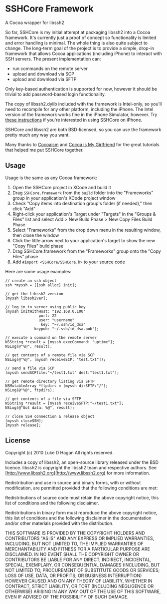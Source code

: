 SSHCore Framework
===========
A Cocoa wrapper for libssh2

So far, SSHCore is my initial attempt at packaging libssh2 into a Cocoa framework. It's currently
just a proof of concept so functionality is limited and error handling is minimal. The whole thing
is also quite subject to change. The long-term goal of the project is to provide a simple, drop-in
framework that allows Cocoa applications (including iPhone) to interact with SSH servers. The
present implementation can:

* run commands on the remote server
* upload and download via SCP
* upload and download via SFTP

Only key-based authentication is supported for now, however it should be trivial to add password-based
login functionality.

The copy of libssh2.dylib included with the framework is Intel-only, so you'll need to recompile for any other
platform, including the iPhone. The Intel version of the framework works fine in the iPhone Simulator, however.
Try [these instructions](http://sites.google.com/site/olipion/cross-compilation/libssh2) if you're
interested in using SSHCore on iPhone.

SSHCore and libssh2 are both BSD-licensed, so you can use the framework pretty much any way you want.

Many thanks to [Cocoaism](http://cocoaism.com/how-to-bundle-dynamic-library-files-with-your-application/#comments)
and [Cocoa is My Girlfriend](http://www.cimgf.com/2008/09/04/cocoa-tutorial-creating-your-very-own-framework/) for the
great tutorials that helped me put SSHCore together.

Usage
-------

Usage is the same as any Cocoa framework:

1. Open the SSHCore project in XCode and build it
2. Drag `SSHCore.framework` from the `build` folder into the "Frameworks" group in your application's XCode project window
3. Check "Copy items into destination group's folder (if needed)," then click "Add"
4. Right-click your application's Target under "Targets" in the "Groups & Files" list and select Add > New Build Phase >
New Copy Files Build Phase
5. Select "Frameworks" from the drop down menu in the resulting window, then close the window
6. Click the little arrow next to your application's target to show the new "Copy Files" build phase
7. Drag SSHCore.framework from the "Frameworks" group onto the "Copy Files" phase
8. Add `#import <SSHCore/SSHCore.h>` to your source code

Here are some usage examples:
    
    // create an ssh object
    ssh *myssh = [[ssh alloc] init];
    
    // get the libssh2 version
    [myssh libssh2ver];

    // log in to server using public key
    [myssh initWithHost: "192.168.0.100"
    			   port: 22
    			   user: "username"
    				key: "~/.ssh/id_dsa"
    			 keypub: "~/.ssh/id_dsa.pub"];

    // execute a command on the remote server
    NSString *result = [myssh execCommand: "uptime"];
    NSLog(@"%@", result);

    // get contents of a remote file via SCP
    NSLog(@"%@", [myssh receiveSCP: "test.txt"]);
    
    // send a file via SCP
    [myssh sendSCPfile:"~/test1.txt" dest:"test1.txt"];
    
    // get remote directory listing via SFTP
    NSMutableArray *ftpdirs = [myssh dirSFTP:"/"];
    NSLog(@"%@", ftpdirs);

    // get contents of a file via SFTP
    NSString *result = [myssh receiveSFTP:"~/test1.txt"];
    NSLog(@"Got data: %@", result);
    
    // close SSH connection & release object
    [myssh closeSSH];
    [myssh release];


License
-------

Copyright (c) 2010 Luke D Hagan
All rights reserved.

Includes a copy of libssh2, an open-source library released
under the BSD licence. libssh2 is copyright the libssh2 team
and respective authors. See [http://www.libssh2.org](http://www.libssh2.org)
for more information.

Redistribution and use in source and binary forms,
with or without modification, are permitted provided
that the following conditions are met:

   Redistributions of source code must retain the above
   copyright notice, this list of conditions and the
   following disclaimer.

   Redistributions in binary form must reproduce the above
   copyright notice, this list of conditions and the following
   disclaimer in the documentation and/or other materials
   provided with the distribution.

THIS SOFTWARE IS PROVIDED BY THE COPYRIGHT HOLDERS AND
CONTRIBUTORS "AS IS" AND ANY EXPRESS OR IMPLIED WARRANTIES,
INCLUDING, BUT NOT LIMITED TO, THE IMPLIED WARRANTIES
OF MERCHANTABILITY AND FITNESS FOR A PARTICULAR PURPOSE
ARE DISCLAIMED. IN NO EVENT SHALL THE COPYRIGHT OWNER OR
CONTRIBUTORS BE LIABLE FOR ANY DIRECT, INDIRECT, INCIDENTAL,
SPECIAL, EXEMPLARY, OR CONSEQUENTIAL DAMAGES (INCLUDING,
BUT NOT LIMITED TO, PROCUREMENT OF SUBSTITUTE GOODS OR
SERVICES; LOSS OF USE, DATA, OR PROFITS; OR BUSINESS
INTERRUPTION) HOWEVER CAUSED AND ON ANY THEORY OF LIABILITY,
WHETHER IN CONTRACT, STRICT LIABILITY, OR TORT (INCLUDING
NEGLIGENCE OR OTHERWISE) ARISING IN ANY WAY OUT OF THE
USE OF THIS SOFTWARE, EVEN IF ADVISED OF THE POSSIBILITY
OF SUCH DAMAGE.
